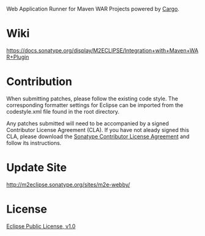 Web Application Runner for Maven WAR Projects powered by [Cargo](http://cargo.codehaus.org/).

Wiki
====
https://docs.sonatype.org/display/M2ECLIPSE/Integration+with+Maven+WAR+Plugin

Contribution
============
When submitting patches, please follow the existing code style. The corresponding formatter settings for Eclipse can
be imported from the codestyle.xml file found in the root directory.

Any patches submitted will need to be accompanied by a signed Contributor License Agreement (CLA). If you have not
aleady signed this CLA, please download the [Sonatype Contributor License Agreement](http://www.sonatype.org/SonatypeCLA.pdf)
and follow its instructions.

Update Site
===========
http://m2eclipse.sonatype.org/sites/m2e-webby/

License
=======
[Eclipse Public License, v1.0](http://www.eclipse.org/legal/epl-v10.html)
